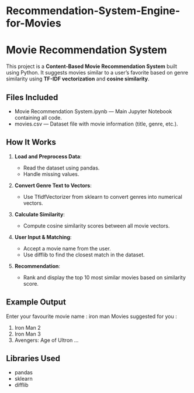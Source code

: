 # Recommendation-System-Engine-for-Movies
# Movie Recommendation System

This project is a **Content-Based Movie Recommendation System** built using Python. It suggests movies similar to a user’s favorite based on genre similarity using **TF-IDF vectorization** and **cosine similarity**.

## Files Included
- Movie Recommendation System.ipynb — Main Jupyter Notebook containing all code.
- movies.csv — Dataset file with movie information (title, genre, etc.).

##  How It Works
1. **Load and Preprocess Data**:
   - Read the dataset using pandas.
   - Handle missing values.

2. **Convert Genre Text to Vectors**:
   - Use TfidfVectorizer from sklearn to convert genres into numerical vectors.

3. **Calculate Similarity**:
   - Compute cosine similarity scores between all movie vectors.

4. **User Input & Matching**:
   - Accept a movie name from the user.
   - Use difflib to find the closest match in the dataset.

5. **Recommendation**:
   - Rank and display the top 10 most similar movies based on similarity score.

##  Example Output

Enter your favourite movie name : iron man
Movies suggested for you :
1. Iron Man 2
2. Iron Man 3
3. Avengers: Age of Ultron
...

## Libraries Used
- pandas
- sklearn
- difflib


